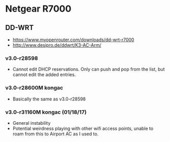 # Netgear R7000

## DD-WRT

- <https://www.myopenrouter.com/downloads/dd-wrt-r7000>
- <http://www.desipro.de/ddwrt/K3-AC-Arm/>

### v3.0-r28598

- Cannot edit DHCP reservations. Only can push and pop from the list, but cannot edit the added entries.

### v3.0-r28600M kongac

- Basically the same as v3.0-r28598

### v3.0-r31160M kongac (01/18/17)

- General instability
- Potential weirdness playing with other wifi access points, unable to roam from this to Airport AC as I used to.
